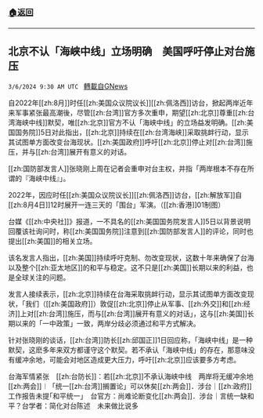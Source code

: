 ###  [:house:返回](README.md)
---


## 北京不认「海峡中线」立场明确　美国呼吁停止对台施压
`3/6/2024 9:30 AM UTC ` [轉載自GNews](https://gnews.org/articles/2370161)

自2022年[[zh:8月]]时任[[zh:美国众议院议长]][[zh:佩洛西]]访台，掀起两岸近年来军事紧张最高潮後，尽管[[zh:台湾]]官方多次重申，期望[[zh:北京]]尊重[[zh:台湾海峡中线]]默契，唯[[zh:北京]]官方不认「海峡中线」的立场益发明确。[[zh:美国国务院]]5日对此指出，[[zh:北京]]持续在[[zh:台湾海峡]]采取挑衅行动，显示其试图单方面改变台海现状。[[zh:美国政府]]呼吁[[zh:北京]]停止对[[zh:台湾]]施压，并与[[zh:台湾]]展开有意义的对话。

[[zh:国防部发言人]]张晓刚上周在记者会重申对台主权，并指「两岸根本不存在所谓的『海峡中线』」。

2022年，因应时任[[zh:美国众议院议长]][[zh:佩洛西]]访台，[[zh:解放军]]自[[zh:8月4日]]12时展开一连三天的「围台」军演。（[[zh:香港]]01制图）

台媒《[[zh:中央社]]》报道，一不具名的[[zh:美国国务院发言人]]5日以背景说明回覆该社询问时，称[[zh:美国国务院]]注意到[[zh:国防部发言人]]的评论，同时也提出[[zh:美国]]的相关立场。

该名发言人指出，[[zh:美国]]持续呼吁克制、勿改变现状，这数十年来确保了台海以及整个[[zh:亚太地区]]的和平与稳定。这不只是[[zh:美国]]长期以来的利益，也是全球关注的问题。

发言人接续表示，[[zh:北京]]持续在台海采取挑衅行动，显示其试图单方面改变现状，「我们（[[zh:美国政府]]）敦促[[zh:北京]]停止从军事、[[zh:外交]]和[[zh:经济]]上对[[zh:台湾]]施压，而与[[zh:台湾]]展开有意义的对话」，这与[[zh:美国]]长期以来的「一中政策」一致，两岸分歧必须通过和平方式解决。

针对张晓刚的谈话，[[zh:台湾]]防长[[zh:邱国正]]1日回应称，「海峡中线」是一种默契，这麽多年来双方都谨守这个默契。若不承认「海峡中线」的存在，那意味没有缓冲余地，可能会对地区造成更大压力，呼吁[[zh:北京]]应该要多方考虑。

台海军情紧张　[[zh:台防长]]：若[[zh:北京]]不承认海峡中线　两岸将无缓冲余地[[zh:两会]]︱「统一[[zh:台湾]]搁置论」可以休矣[[zh:两会]]．涉台｜[[zh:政府]]工作报告未提｢和平统一｣　台官方：尚难论断变化[[zh:两会]]．涉台｜言统一缺和平？台学者：简化对台陈述　未来做比说多
